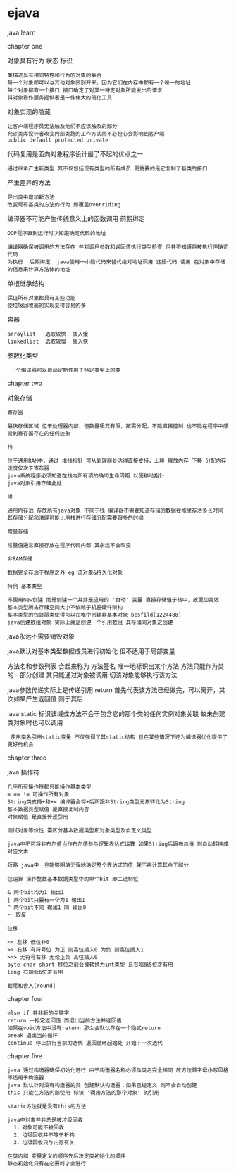 # ejava
java learn

chapter one

对象具有行为 状态 标识

    类描述具有相同特性和行为的对象的集合
    每一个对象都可以与其他对象区别开来，因为它们在内存中都有一个唯一的地址
    每个对象都有一个接口 接口确定了对某一特定对象所能发出的请求
    将对象看作服务提供者是一件伟大的简化工具

对象实现的隐藏

    让客户端程序员无法触及他们不应该触及的部分
    允许类库设计者改变内部类路的工作方式而不必担心会影响到客户端
    public default protected private

代码复用是面向对象程序设计最了不起的优点之一

    通过继承产生新类型 其不仅包括现有类型的所有成员 更重要的是它复制了基类的接口

产生差异的方法

    导出类中增加新方法
    改变现有基类的方法的行为 即覆盖overriding

编译器不可能产生传统意义上的函数调用  前期绑定

    OOP程序直到运行时才知道确定代码的地址

    编译器确保被调用的方法存在 并对调用参数和返回值执行类型检查 但并不知道将被执行但确切代码
    为执行  后期绑定  java使用一小段代码来替代绝对地址调用 这段代码 使用 在对象中存储的信息来计算方法体的地址

单根继承结构
      
    保证所有对象都具有某些功能
    使垃圾回收器的实现变得容易的多

容器
    
    arraylist   选取较快  插入慢
    linkedlist  选取较慢  插入快

参数化类型
     
     一个编译器可以自动定制作用于特定类型上的类

chapter two

对象存储

    寄存器

    最快存储区域 位于处理器内部，但数量极其有限，按需分配，不能直接控制 也不能在程序中感觉到寄存器存在的任何迹象

    栈

    位于通用RAM中，通过 堆栈指针 可从处理器处活得直接支持，上移 释放内存 下移 分配内存 速度仅次于寄存器
    java系统程序必须知道在栈内所有项的确切生命周期 以便移动指针
    java对象引用存储此处

    堆

    通用内存池 存放所有java对象 不同于栈 编译器不需要知道存储的数据在堆里存活多长时间
    其存储分配和清理可能比用栈进行存储分配需要跟多的时间

    常量存储

    常量值通常直接存放在程序代码内部 其永远不会改变

    非RAM存储

    数据完全存活于程序之外 eg 流对象&持久化对象

    特例 基本类型

    不使用new创建 而是创建一个并非是应用的 '自动' 变量 直接存储值于栈中，故更加高效
    基本类型所占存储空间大小不依赖于机器硬件架构
    基本类型的包装器类使得可以在堆中创建非基本对象 bcsfild[1224488]
    java创建数组对象 实际上就是创建一个引用数组 其存储同对象之创建

java永远不需要销毁对象

java默认对基本类型数据成员进行初始化 但不适用于局部变量

方法名和参数列表 合起来称为 方法签名 唯一地标识出某个方法 方法只能作为类的一部分创建 其只能通过对象被调用 切该对象能够执行该方法

java参数传递实际上是传递引用 return 首先代表该方法已经做完，可以离开，其次如果产生返回值 则于其后

java static 标识该域或方法不会于包含它的那个类的任何实例对象关联 故未创建类对象时也可以调用

     使用类名引用static变量 不仅强调了其static结构 且在某些情况下还为编译器优化提供了更好的机会

chapter three

java 操作符

    几乎所有操作符都只能操作基本类型
    = == != 可操作所有对象
    String类支持+和+= 编译器会将+后所跟非String类型元素转化为String
    基本数据类型赋值 是直接复制内容
    对象赋值 是直接传递引用

    测试对象等价性 需区分基本数据类型和对象类型及自定义类型

    java中不可将非布尔值当作布尔值参与逻辑表达式运算 如果String后跟布尔值 则自动转换成对应文本

    短路 java中一旦能够明确无误地确定整个表达式的值 就不再计算其余下部分

    位运算 操作整数基本数据类型中的单个bit 即二进制位

    & 两个bit均为1 输出1
    | 两个bit只要有一个为1 输出1
    ^ 两个bit不同 输出1 同 输出0
    ～ 取反

    位移

    << 左移 低位补0
    >> 右移 有符号位 为正 则高位插入0 为负 则高位插入1
    >>> 无符号右移 无论正负 高位插入0
    byte char short 移位之前会被转换为int类型 且右端低5位才有用
    long 右端低6位才有用

    截尾和舍入[round]


chapter four

    else if 并非新的关键字
    return 一指定返回值 而退出当前方法并返回值
    如果在void方法中没有return 那么会默认存在一个隐式return
    break 退出当前循环
    continue 停止执行当前的迭代 退回循环起始处 开始下一次迭代

chapter five

    java 通过构造器确保初始化进行 由于构造器名称必须与类名完全相同 故方法首字母小写风格不适用于构造器
    java 默认针对没有构造器的类 创建默认构造器；如果已经定义 则不会自动创建
    this 只能在方法内部使用 标识 '调用方法的那个对象' 的引用

    static方法就是没有this的方法

    java中对象并非总是被垃圾回收
      1，对象可能不被回收
      2，垃圾回收并不等于析构
      3，垃圾回收只与内存有关

    在类内部 变量定义的顺序先后决定类初始化的顺序
    静态初始化只有在必要时才会进行
